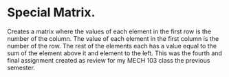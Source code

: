 # Special Matrix.
Creates a matrix where the values of each element in the first row is the number of the column.
The value of each element in the first column is the number of the row.
The rest of the elements each has a value equal to the sum of the element above it and element to the left.
This was the fourth and final assignment created as review for my MECH 103 class the previous semester. 
